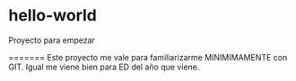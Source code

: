 # hello-world
Proyecto para empezar

=======
Este proyecto me vale para familiarizarme MINIMIMAMENTE con GIT. Igual me viene bien para ED del año que viene.